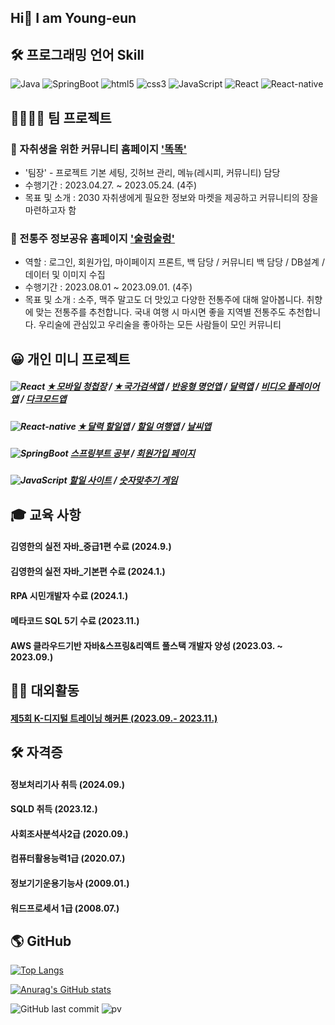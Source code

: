 ## Hi👋 I am Young-eun

## 🛠 프로그래밍 언어 Skill
<p>
  <img alt="Java" src="https://img.shields.io/badge/-Java-46a2f1?style=flat-square&logo=Java&logoColor=white" /> 
  <img alt="SpringBoot" src="https://img.shields.io/badge/-SpringBoot-2088FF?style=flat-square&logo=SpringBoot&logoColor=white" />
  <img alt="html5" src="https://img.shields.io/badge/-HTML5-E34F26?style=flat-square&logo=html5&logoColor=white" />
  <img alt="css3" src="https://img.shields.io/badge/-css3-FB542B?style=flat-square&logo=css3&logoColor=white" />
  <img alt="JavaScript" src="https://img.shields.io/badge/-JavaScript-5849BE?style=flat-square&logo=JavaScript&logoColor=white" />
  <img alt="React" src="https://img.shields.io/badge/-React-45b8d8?style=flat-square&logo=react&logoColor=white" />
  <img alt="React-native" src="https://img.shields.io/badge/-ReactNative-45b8d8?style=flat-square&logo=reactnative&logoColor=white" />
</p>

## 👨‍👨‍👧‍👧 팀 프로젝트
### 📕 자취생을 위한 커뮤니티 홈페이지 ['똑똑'](https://github.com/YOUNGEUN100/semi_ddok_homepage)
- '팀장' - 프로젝트 기본 세팅, 깃허브 관리, 메뉴(레시피, 커뮤니티) 담당
- 수행기간 : 2023.04.27. ~ 2023.05.24. (4주)
- 목표 및 소개 : 2030 자취생에게 필요한 정보와 마켓을 제공하고 커뮤니티의 장을 마련하고자 함

### 📗 전통주 정보공유 홈페이지 ['술렁술렁'](https://github.com/YOUNGEUN100/Project-OMDB-Public)
- 역할 : 로그인, 회원가입, 마이페이지 프론트, 백 담당 / 커뮤니티 백 담당 / DB설계 / 데이터 및 이미지 수집
- 수행기간 : 2023.08.01 ~ 2023.09.01. (4주)
- 목표 및 소개 : 소주, 맥주 말고도 더 맛있고 다양한 전통주에 대해 알아봅니다. 취향에 맞는 전통주를 추천합니다. 국내 여행 시 마시면 좋을 지역별 전통주도 추천합니다. 우리술에 관심있고 우리술을 좋아하는 모든 사람들이 모인 커뮤니티

## 😀 개인 미니 프로젝트
##### <img alt="React" src="https://img.shields.io/badge/-React-45b8d8?style=flat-square&logo=react&logoColor=white" /> [★모바일 청첩장](https://github.com/YOUNGEUN100/react-wedding-card) / [★국가검색앱](https://github.com/YOUNGEUN100/react-country-app) / [반응형 명언앱](https://github.com/YOUNGEUN100/react-wise-saying-app) / [달력앱](https://github.com/YOUNGEUN100/react-calendar-app) /  [비디오 플레이어앱](https://github.com/YOUNGEUN100/react-video-player) / [다크모드앱](https://github.com/YOUNGEUN100/react-darkMode-app)   
##### <img alt="React-native" src="https://img.shields.io/badge/-ReactNative-45b8d8?style=flat-square&logo=reactnative&logoColor=white" /> [★달력 할일앱](https://github.com/YOUNGEUN100/reactnative_todoc-calendar) / [할일 여행앱](https://github.com/YOUNGEUN100/reactnative-todo-app) / [날씨앱](https://github.com/YOUNGEUN100/reactnative-weather-app) 
##### <img alt="SpringBoot" src="https://img.shields.io/badge/-SpringBoot-2088FF?style=flat-square&logo=SpringBoot&logoColor=white" />  [스프링부트 공부](https://github.com/YOUNGEUN100/springboot-study-ye) / [회원가입 페이지](https://github.com/YOUNGEUN100/springboot-signup) 
##### <img alt="JavaScript" src="https://img.shields.io/badge/-JavaScript-5849BE?style=flat-square&logo=JavaScript&logoColor=white" /> [할일 사이트](https://github.com/YOUNGEUN100/javascript-todolist-app) / [숫자맞추기 게임](https://github.com/YOUNGEUN100/javascript-NumberGuessGame-app) 

## 🎓 교육 사항
#### 김영한의 실전 자바_중급1편 수료 (2024.9.)
#### 김영한의 실전 자바_기본편 수료 (2024.1.)
#### RPA 시민개발자 수료 (2024.1.)
#### 메타코드 SQL 5기 수료 (2023.11.)
#### AWS 클라우드기반 자바&스프링&리액트 풀스택 개발자 양성 (2023.03. ~ 2023.09.)

## 🙋‍♀️ 대외활동
#### [제5회 K-디지털 트레이닝 해커톤 (2023.09.- 2023.11.)](https://github.com/YOUNGEUN100/hackathon_project)

## 🛠️ 자격증
#### 정보처리기사 취득 (2024.09.)
#### SQLD 취득 (2023.12.)
#### 사회조사분석사2급 (2020.09.)
#### 컴퓨터활용능력1급 (2020.07.)
#### 정보기기운용기능사 (2009.01.)
#### 워드프로세서 1급 (2008.07.)


## 🌎 GitHub

[![Top Langs](https://github-readme-stats.vercel.app/api/top-langs/?username=YOUNGEUN100&layout=compact)](https://github.com/YOUNGEUN100/github-readme-stats)

[![Anurag's GitHub stats](https://github-readme-stats.vercel.app/api?username=YOUNGEUN100)](https://github.com/YOUNGEUN100/github-readme-stats)

![GitHub last commit](https://img.shields.io/github/last-commit/YOUNGEUN100/YOUNGEUN100)
![pv](https://pageview.vercel.app/?github_user=YOUNGEUN100)















